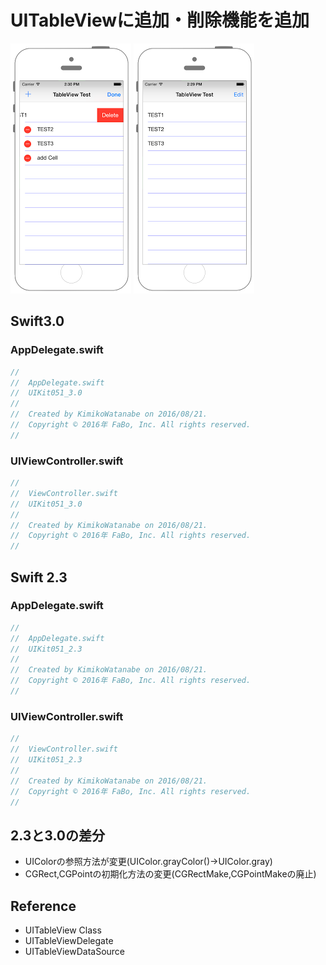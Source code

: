# UITableViewに追加・削除機能を追加

![Preview uikit051_001](img/uikit051_001.png)
![Preview uikit051_002](img/uikit051_002.png)

## Swift3.0
### AppDelegate.swift
```swift
//
//  AppDelegate.swift
//  UIKit051_3.0
//
//  Created by KimikoWatanabe on 2016/08/21.
//  Copyright © 2016年 FaBo, Inc. All rights reserved.
//


```
### UIViewController.swift
```swift
//
//  ViewController.swift
//  UIKit051_3.0
//
//  Created by KimikoWatanabe on 2016/08/21.
//  Copyright © 2016年 FaBo, Inc. All rights reserved.
//


```

## Swift 2.3
### AppDelegate.swift
```swift
//
//  AppDelegate.swift
//  UIKit051_2.3
//
//  Created by KimikoWatanabe on 2016/08/21.
//  Copyright © 2016年 FaBo, Inc. All rights reserved.
//
```

### UIViewController.swift
```swift
//
//  ViewController.swift
//  UIKit051_2.3
//
//  Created by KimikoWatanabe on 2016/08/21.
//  Copyright © 2016年 FaBo, Inc. All rights reserved.
//
```

## 2.3と3.0の差分
* UIColorの参照方法が変更(UIColor.grayColor()->UIColor.gray)
* CGRect,CGPointの初期化方法の変更(CGRectMake,CGPointMakeの廃止)

## Reference
* UITableView Class
* UITableViewDelegate
* UITableViewDataSource
